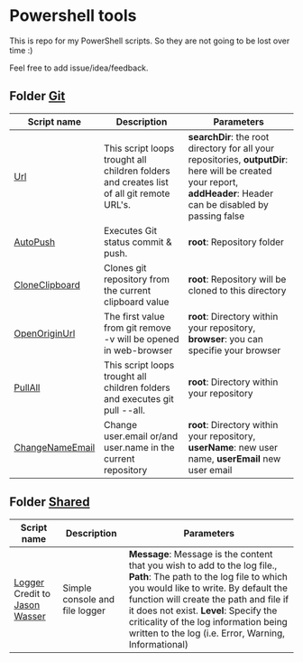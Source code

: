 # Powershell tools

This is repo for my PowerShell scripts. So they are not going to be lost over time :)

Feel free to add issue/idea/feedback.

## Folder [Git](Git)

|Script name|Description|Parameters|
|-|-|-|
|[Url](Git/Url.ps1)|This script loops trought all children folders and creates list of all git remote URL's.|**searchDir**: the root directory for all your repositories, **outputDir**: here will be created your report, **addHeader**: Header can be disabled by passing false
|[AutoPush](Git/AutoPush.ps1)|Executes Git status commit & push.|**root**: Repository folder|
|[CloneClipboard](Git/CloneClipboard.ps1)|Clones git repository from the current clipboard value|**root**: Repository will be cloned to this directory|
|[OpenOriginUrl](Git/OpenOriginUrl.ps1)|The first value from git remove -v will be opened in web-browser|**root**: Directory within your repository, **browser**: you can specifie your browser|
|[PullAll](Git/PullAll.ps1)|This script loops trought all children folders and executes git pull --all.|**root**: Directory within your repository|
|[ChangeNameEmail](Git/ChangeNameEmail.ps1)|Change user.email or/and user.name in the current repository|**root**: Directory within your repository, **userName**: new user name, **userEmail** new user email|

## Folder [Shared](Shared)

|Script name|Description|Parameters|
|-|-|-|
|[Logger](Shared/Logger.ps1) Credit to [Jason Wasser](https://gallery.technet.microsoft.com/scriptcenter/Write-Log-PowerShell-999c32d0) |Simple console and file logger|**Message**: Message is the content that you wish to add to the log file., **Path**: The path to the log file to which you would like to write. By default the function will create the path and file if it does not exist. **Level**: Specify the criticality of the log information being written to the log (i.e. Error, Warning, Informational)|
